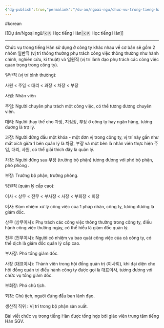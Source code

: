 ```yaml
---
{"dg-publish":true,"permalink":"/du-an/ngoai-ngu/chuc-vu-trong-tieng-han-la/","dgPassFrontmatter":true}
---
```


#korean 

[[Dự án/Ngoại ngữ/🇰🇷 Học tiếng Hàn\|🇰🇷 Học tiếng Hàn]]

---

Chức vụ trong tiếng Hàn sử dụng ở công ty khác nhau về cơ bản sẽ gồm 2 nhóm 일반직 (vị trí thông thường phụ trách công việc thông thường như hành chính, nghiên cứu, kĩ thuật) và 임원직 (vị trí lãnh đạo phụ trách các công việc quan trọng trong công ty).

일반직 (vị trí bình thường):

사원 < 주임 < 대리 < 과장 < 차장 < 부장

사원: Nhân viên

주임: Người chuyên phụ trách một công việc, có thể tương đương chuyên viên.

대리: Người thay thế cho 과장, 지점장, 부장 ở công ty hay ngân hàng,  tương đương là  trợ lý.

과장: Người đứng đầu một khóa - một đơn vị trong công ty,  vị trí này gần như mắt xích giữa 1 bên quản lý là 차장, 부장 và một bên là nhân viên thực hiện 주임, 대리, 사원, có thể giải thích đây là quản lý.

차장: Người đứng sau 부장 (trưởng bộ phận) tương đương với phó bộ phận, phó phòng .

부장: Trưởng bộ phận, trưởng phòng.

임원직 (quản lý cấp cao):

이사 < 상무 < 전무 < 부사장 < 사장 < 부회장 < 회장

이사: Đảm nhiệm xử lý công việc của 1 pháp nhân, công ty, tương đương là giám đốc.

상무 (상무이사): Phụ trách các công việc thông thường trong công ty, điều hành công việc thường ngày, có thể hiểu là  giám đốc quản lý.

전무 (전무이사): Người có nhiệm vụ bao quát công việc của cả công ty,  có thể dịch là giám đốc quản lý cấp cao.

부사장: Phó tổng giám đốc.

사장 (대표이사): Thành viên trong hội đồng quản trị (이사회), khi đại diện cho hội đồng quản trị điều hành công ty được gọi là 대표이사, tương đương với chức vụ tổng giám đốc.

부회장: Phó chủ tịch.

회장: Chủ tịch, người đứng đầu ban lãnh đạo.

생산직 직위 : Vị trí trong bộ phận sản xuất.

Bài viết chức vụ trong tiếng Hàn được tổng hợp bởi giáo viên trung tâm tiếng Hàn SGV.

